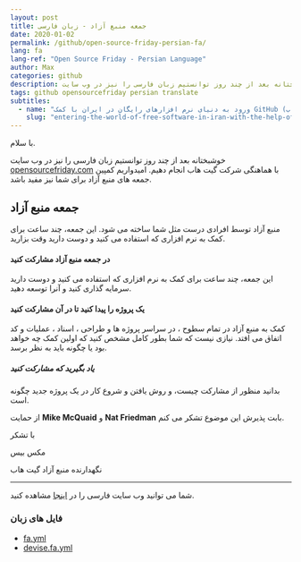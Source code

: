 ```yaml
---
layout: post
title: جمعه منبع آزاد - زبان فارسی
date: 2020-01-02
permalink: /github/open-source-friday-persian-fa/
lang: fa
lang-ref: "Open Source Friday - Persian Language"
author: Max
categories: github
description: خوشبختانه بعد از چند روز توانستیم زبان فارسی را نیز در وب سایت opensourcefriday.com با هماهنگی شرکت گیت هاب انجام دهیم.
tags: github opensourcefriday persian translate
subtitles:
  - name: "ورود به دنیای نرم افزارهای رایگان در ایران با کمک GitHub (گیت‌هاب)"
    slug: "entering-the-world-of-free-software-in-iran-with-the-help-of-github"
---
```


با سلام.

خوشبختانه بعد از چند روز توانستیم زبان فارسی را نیز در وب سایت <a href="http://opensourcefriday.com">opensourcefriday.com</a> با هماهنگی شرکت گیت هاب انجام دهیم.
امیدواریم کمپین جمعه های منبع آزاد برای شما نیز مفید باشد.

<!--more-->
## جمعه منبع آزاد

منبع آزاد توسط افرادی درست مثل شما ساخته می شود. این جمعه، چند ساعت برای کمک به نرم افزاری که استفاده می کنید و دوست دارید وقت بزارید.

#### در جمعه منبع آزاد مشارکت کنید

این جمعه، چند ساعت برای کمک به نرم افزاری که استفاده می کنید و دوست دارید سرمایه گذاری کنید و آنرا توسعه دهید.

#### یک پروژه را پیدا کنید تا در آن مشارکت کنید

کمک به منبع آزاد در تمام سطوح ، در سراسر پروژه ها و طراحی ، اسناد ، عملیات و کد اتفاق می افتد. نیازی نیست که شما بطور کامل مشخص کنید که اولین کمک چه خواهد بود یا چگونه باید به نظر برسد.

##### یاد بگیرید که مشارکت کنید

بدانید منظور از مشارکت چیست، و روش یافتن و شروع کار در یک پروژه جدید چگونه است.


از حمایت **Mike McQuaid** و **Nat Friedman** بابت پذیرش این موضوع تشکر می کنم.


با تشکر

مکس بیس

نگهدارنده منبع آزاد گیت هاب

---------

شما می توانید وب سایت فارسی را در [اینجا](https://opensourcefriday.com/?locale=fa) مشاهده کنید.

### فایل های زبان

- [fa.yml](https://github.com/github/opensourcefriday/blob/master/config/locales/fa.yml)
- [devise.fa.yml](https://github.com/github/opensourcefriday/blob/master/config/locales/devise.fa.yml)
